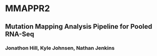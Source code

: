 # MMAPPR2
## Mutation Mapping Analysis Pipeline for Pooled RNA-Seq
### Jonathon Hill, Kyle Johnsen, Nathan Jenkins

